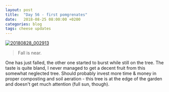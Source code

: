 ```yaml
---
layout: post
title:  "Day 56 - first pomgrenates"
date:   2018-08-25 08:00:00 +0200
categories: blog
tags: cheese updates
---
```


<a data-flickr-embed="true"  href="https://www.flickr.com/photos/137491954@N07/44310024681/in/dateposted/" title="20180828_002913"><img src="https://farm2.staticflickr.com/1885/44310024681_7a2aa23115_k.jpg" alt="20180828_002913"></a><script async src="//embedr.flickr.com/assets/client-code.js" charset="utf-8"></script>

> Fall is near.

One has just falled, the other one started to burst while still on the tree. The taste is quite bland, I never managed to get a decent fruit from this somewhat neglected tree. Should probably invest more time & money in proper composting and soil aeration - this tree is at the edge of the garden and doesn't get much attention (full sun, though).
